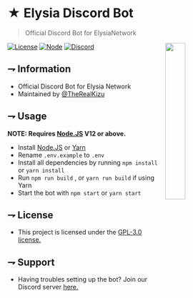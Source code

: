 <!--- TITLE --->
# ★ Elysia Discord Bot
> Official Discord Bot for ElysiaNetwork

<!--- IMAGE --->
<img src="https://cdn.discordapp.com/icons/770937601757544458/3ce6dc539ec2c4b2d57d9ec3e34613bd.png?size=1024" width=30% align="right">

<!--- BADGES --->
[![License](https://img.shields.io/github/license/ElysiaNetwork/Elysia-DiscordBot?style=flat-square)](https://github.com/ElysiaNetwork/Elysia-DiscordBot/blob/master/LICENSE)
[![Node](https://img.shields.io/badge/node-%3E%3D12.0-brightgreen?style=flat-square)](https://nodejs.org)
[![Discord](https://img.shields.io/discord/770937601757544458?color=blue&style=flat-square)](https://discord.gg/m55hgDQ)

<!--- KEY INFORMATION --->
## ⇁ Information

   * Official Discord Bot for Elysia Network
   * Maintained by [@TheRealKizu](https://www.youtube.com/watch?v=dQw4w9WgXcQ)

## ⇁ Usage

   **NOTE: Requires [Node.JS](https://nodejs.org/en/) V12 or above.**

   * Install [Node.JS](https://nodejs.org/en/) or [Yarn](https://yarnpkg.com)
   * Rename `.env.example` to `.env`
   * Install all dependencies by running `npm install` or `yarn install`
   * Run `npm run build` , or `yarn run build` if using Yarn
   * Start the bot with `npm start` or `yarn start`

<!--- LICENSE --->
## ⇁ License

   * This project is licensed under the [GPL-3.0 license.](LICENSE)

<!--- SUPPORT --->
## ⇁ Support

   * Having troubles setting up the bot? Join our Discord server [here.](https://discord.gg/m55hgDQ)